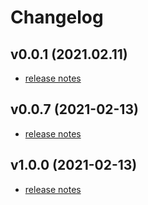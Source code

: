 # Changelog

## v0.0.1 (2021.02.11)

- [release notes](_docs/changelogs/CHANGELOG.v0.0.1.md)

## v0.0.7 (2021-02-13)

- [release notes](_docs/changelogs/CHANGELOG.v0.0.7.md)

## v1.0.0 (2021-02-13)

- [release notes](_docs/changelogs/CHANGELOG.v1.0.0.md)
